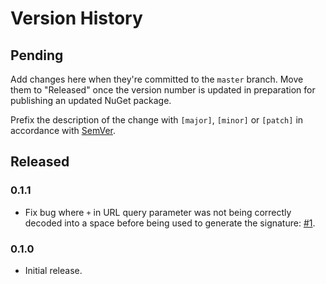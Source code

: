 # Version History

## Pending

Add changes here when they're committed to the `master` branch. Move them to "Released" once the version number
is updated in preparation for publishing an updated NuGet package.

Prefix the description of the change with `[major]`, `[minor]` or `[patch]` in accordance with [SemVer](http://semver.org).

## Released

### 0.1.1

* Fix bug where `+` in URL query parameter was not being correctly decoded into a space before being used to generate the signature: [#1](https://github.com/Faithlife/FaithlifeOAuth/pull/1).

### 0.1.0

* Initial release.

